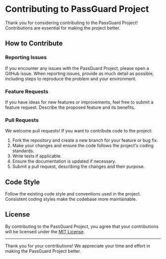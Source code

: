 # Contributing to PassGuard Project

Thank you for considering contributing to the PassGuard Project! Contributions are essential for making the project better.

## How to Contribute

### Reporting Issues

If you encounter any issues with the PassGuard Project, please open a GitHub issue. When reporting issues, provide as much detail as possible, including steps to reproduce the problem and your environment.

### Feature Requests

If you have ideas for new features or improvements, feel free to submit a feature request. Describe the proposed feature and its benefits.

### Pull Requests

We welcome pull requests! If you want to contribute code to the project:

1. Fork the repository and create a new branch for your feature or bug fix.
2. Make your changes and ensure the code follows the project's coding standards.
3. Write tests if applicable.
4. Ensure the documentation is updated if necessary.
5. Submit a pull request, describing the changes and their purpose.

## Code Style

Follow the existing code style and conventions used in the project. Consistent coding styles make the codebase more maintainable.

## License

By contributing to the PassGuard Project, you agree that your contributions will be licensed under the [MIT License](LICENSE.md).

---

Thank you for your contributions! We appreciate your time and effort in making the PassGuard Project better.
